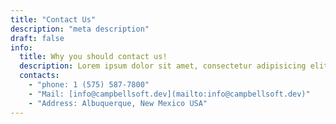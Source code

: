 ```yaml
---
title: "Contact Us"
description: "meta description"
draft: false
info:
  title: Why you should contact us!
  description: Lorem ipsum dolor sit amet, consectetur adipisicing elit. Velit recusandae voluptates doloremque veniam temporibus porro culpa ipsa, nisi soluta minima saepe laboriosam debitis nesciunt.
  contacts:
    - "phone: 1 (575) 587-7800"
    - "Mail: [info@campbellsoft.dev](mailto:info@campbellsoft.dev)"
    - "Address: Albuquerque, New Mexico USA"
---
```


